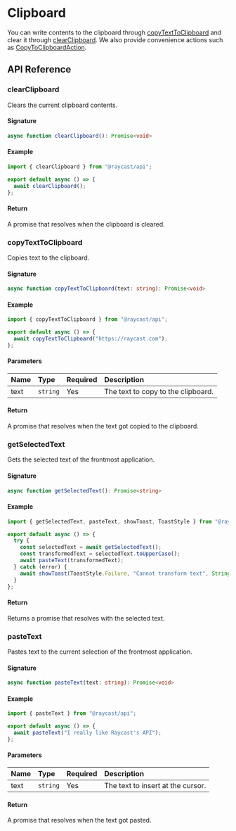 # Clipboard

You can write contents to the clipboard through [copyTextToClipboard](clipboard.md#copytexttoclipboard) and clear it through [clearClipboard](clipboard.md#clearclipboard). We also provide convenience actions such as [CopyToClipboardAction](user-interface/actions.md#CopyToClipboardAction).

## API Reference

### clearClipboard

Clears the current clipboard contents.

#### Signature

```typescript
async function clearClipboard(): Promise<void>
```

#### Example

```typescript
import { clearClipboard } from "@raycast/api";

export default async () => {
  await clearClipboard();
};
```

#### Return

A promise that resolves when the clipboard is cleared.

### copyTextToClipboard

Copies text to the clipboard.

#### Signature

```typescript
async function copyTextToClipboard(text: string): Promise<void>
```

#### Example

```typescript
import { copyTextToClipboard } from "@raycast/api";

export default async () => {
  await copyTextToClipboard("https://raycast.com");
};
```

#### Parameters

| Name | Type | Required | Description |
| :--- | :--- | :--- | :--- |
| text | `string` | Yes | The text to copy to the clipboard. |

#### Return

A promise that resolves when the text got copied to the clipboard.

### getSelectedText

Gets the selected text of the frontmost application.

#### Signature

```typescript
async function getSelectedText(): Promise<string>
```

#### Example

```typescript
import { getSelectedText, pasteText, showToast, ToastStyle } from "@raycast/api";

export default async () => {
  try {
    const selectedText = await getSelectedText();
    const transformedText = selectedText.toUpperCase();
    await pasteText(transformedText);
  } catch (error) {
    await showToast(ToastStyle.Failure, "Cannot transform text", String(error));
  }
};
```

#### Return

Returns a promise that resolves with the selected text.

### pasteText

Pastes text to the current selection of the frontmost application.

#### Signature

```typescript
async function pasteText(text: string): Promise<void>
```

#### Example

```typescript
import { pasteText } from "@raycast/api";

export default async () => {
  await pasteText("I really like Raycast's API");
};
```

#### Parameters

| Name | Type | Required | Description |
| :--- | :--- | :--- | :--- |
| text | `string` | Yes | The text to insert at the cursor. |

#### Return

A promise that resolves when the text got pasted.
